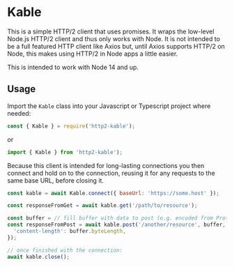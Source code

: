 # Kable

This is a simple HTTP/2 client that uses promises. It wraps the low-level
Node.js HTTP/2 client and thus only works with Node. It is not intended to be
a full featured HTTP client like Axios but, until Axios supports HTTP/2 on
Node, this makes using HTTP/2 in Node apps a little easier.

This is intended to work with Node 14 and up.

## Usage

Import the `Kable` class into your Javascript or Typescript project where
needed:

```javascript
const { Kable } = require('http2-kable');
```

or

```typescript
import { Kable } from 'http2-kable');
```

Because this client is intended for long-lasting connections you then connect
and hold on to the connection, reusing it for any requests to the same base
URL, before closing it.

```javascript
const kable = await Kable.connect({ baseUrl: 'https://some.host' });

const responseFromGet = await kable.get('/path/to/resource');

const buffer = // fill buffer with data to post (e.g. encoded from Protobuf)
const responseFromPost = await kable.post('/another/resource', buffer, {
  'content-length': buffer.byteLength,
});

// once finished with the connection:
await kable.close();
```
